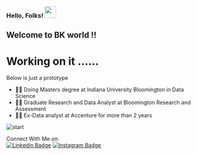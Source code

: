 ### Hello, Folks! <img src="https://raw.githubusercontent.com/MartinHeinz/MartinHeinz/master/wave.gif" width="30px">

## Welcome to BK world !!

# Working on it ...... 
Below is just a prototype

- 👨‍🎓 Doing Masters degree at Indiana University Bloomington in Data Science 
- ✍🏻 Graduate Research and Data Analyst at Bloomington Research and Assessment
- 👨‍💻 Ex-Data analyst at Accenture for more than 2 years



![start](https://user-images.githubusercontent.com/85077692/133001416-5c018069-f9af-4a68-8ec5-7ffb0d3129d8.jpg)

Connect With Me on:<br>
  [![Linkedin Badge](https://img.shields.io/badge/-LinkedIn-0e76a8?style=flat-square&logo=Linkedin&logoColor=white)](https://www.linkedin.com/in/bharath-kumar-maturi)
  [![Instagram Badge](https://img.shields.io/badge/-Instagram-e4405f?style=flat-square&logo=Instagram&logoColor=white)](https://www.instagram.com/bharath_028/)
